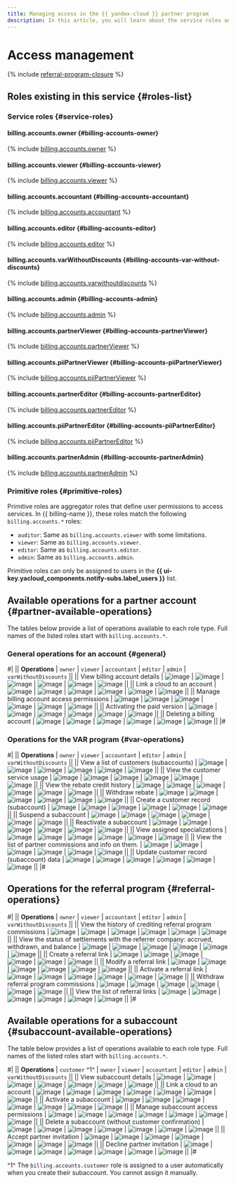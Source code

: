 ```yaml
---
title: Managing access in the {{ yandex-cloud }} partner program
description: In this article, you will learn about the service roles and primitive roles in the {{ yandex-cloud }} partner program as well as take a look at the operations available for each role type.
---
```


# Access management

{% include [referral-program-closure](../../_includes/partner/referral-program-closure.md) %}

## Roles existing in this service {#roles-list}

### Service roles {#service-roles}

#### billing.accounts.owner {#billing-accounts-owner}

{% include [billing.accounts.owner](../../_roles/billing/accounts/owner.md) %}

#### billing.accounts.viewer {#billing-accounts-viewer}

{% include [billing.accounts.viewer](../../_roles/billing/accounts/viewer.md) %}

#### billing.accounts.accountant {#billing-accounts-accountant}

{% include [billing.accounts.accountant](../../_roles/billing/accounts/accountant.md) %}

#### billing.accounts.editor {#billing-accounts-editor}

{% include [billing.accounts.editor](../../_roles/billing/accounts/editor.md) %}

#### billing.accounts.varWithoutDiscounts {#billing-accounts-var-without-discounts}

{% include [billing.accounts.varwithoutdiscounts](../../_roles/billing/accounts/varWithoutDiscounts.md) %}

#### billing.accounts.admin {#billing-accounts-admin}

{% include [billing.accounts.admin](../../_roles/billing/accounts/admin.md) %}

#### billing.accounts.partnerViewer {#billing-accounts-partnerViewer}

{% include [billing.accounts.partnerViewer](../../_roles/billing/accounts/partnerViewer.md) %}

#### billing.accounts.piiPartnerViewer {#billing-accounts-piiPartnerViewer}

{% include [billing.accounts.piiPartnerViewer](../../_roles/billing/accounts/piiPartnerViewer.md) %}

#### billing.accounts.partnerEditor {#billing-accounts-partnerEditor}

{% include [billing.accounts.partnerEditor](../../_roles/billing/accounts/partnerEditor.md) %}

#### billing.accounts.piiPartnerEditor {#billing-accounts-piiPartnerEditor}

{% include [billing.accounts.piiPartnerEditor](../../_roles/billing/accounts/piiPartnerEditor.md) %}

#### billing.accounts.partnerAdmin {#billing-accounts-partnerAdmin}

{% include [billing.accounts.partnerAdmin](../../_roles/billing/accounts/partnerAdmin.md) %}

### Primitive roles {#primitive-roles}

Primitive roles are aggregator roles that define user permissions to access services. In {{ billing-name }}, these roles match the following `billing.accounts.*` roles:

* `auditor`: Same as `billing.accounts.viewer` with some limitations.
* `viewer`: Same as `billing.accounts.viewer`.
* `editor`: Same as `billing.accounts.editor`.
* `admin`: Same as `billing.accounts.admin`.

Primitive roles can only be assigned to users in the **{{ ui-key.yacloud_components.notify-subs.label_users }}** list.

## Available operations for a partner account {#partner-available-operations}

The tables below provide a list of operations available to each role type. Full names of the listed roles start with `billing.accounts.*`.

### General operations for an account {#general}

#|
|| **Operations** |
`owner` |
`viewer` |
`accountant` |
`editor` |
`admin` |
`varWithoutDiscounts` ||
|| View billing account details |
![image](../../_assets/common/yes.svg) |
![image](../../_assets/common/yes.svg) |
![image](../../_assets/common/yes.svg) |
![image](../../_assets/common/yes.svg) |
![image](../../_assets/common/yes.svg) |
![image](../../_assets/common/yes.svg) ||
|| Link a cloud to an account |
![image](../../_assets/common/yes.svg) |
![image](../../_assets/common/no.svg) |
![image](../../_assets/common/no.svg) |
![image](../../_assets/common/yes.svg) |
![image](../../_assets/common/yes.svg) |
![image](../../_assets/common/yes.svg) ||
|| Manage billing account access permissions |
![image](../../_assets/common/yes.svg) |
![image](../../_assets/common/no.svg) |
![image](../../_assets/common/no.svg) |
![image](../../_assets/common/no.svg) |
![image](../../_assets/common/yes.svg) |
![image](../../_assets/common/yes.svg) ||
|| Activating the paid version |
![image](../../_assets/common/yes.svg) |
![image](../../_assets/common/no.svg) |
![image](../../_assets/common/no.svg) |
![image](../../_assets/common/no.svg) |
![image](../../_assets/common/no.svg) |
![image](../../_assets/common/no.svg) ||
|| Deleting a billing account |
![image](../../_assets/common/yes.svg) |
![image](../../_assets/common/no.svg) |
![image](../../_assets/common/no.svg) |
![image](../../_assets/common/no.svg) |
![image](../../_assets/common/no.svg) |
![image](../../_assets/common/no.svg) ||
|#

### Operations for the VAR program {#var-operations}

#|
|| **Operations** |
`owner` |
`viewer` |
`accountant` |
`editor` |
`admin` |
`varWithoutDiscounts` ||
|| View a list of customers (subaccounts) |
![image](../../_assets/common/yes.svg) |
![image](../../_assets/common/yes.svg) |
![image](../../_assets/common/yes.svg) |
![image](../../_assets/common/yes.svg) |
![image](../../_assets/common/yes.svg) |
![image](../../_assets/common/yes.svg) ||
|| View the customer service usage |
![image](../../_assets/common/yes.svg) |
![image](../../_assets/common/yes.svg) |
![image](../../_assets/common/yes.svg) |
![image](../../_assets/common/yes.svg) |
![image](../../_assets/common/yes.svg) |
![image](../../_assets/common/yes.svg) ||
|| View the rebate credit history |
![image](../../_assets/common/yes.svg) |
![image](../../_assets/common/no.svg) |
![image](../../_assets/common/yes.svg) |
![image](../../_assets/common/yes.svg) |
![image](../../_assets/common/yes.svg) |
![image](../../_assets/common/yes.svg) ||
|| Withdraw rebate |
![image](../../_assets/common/yes.svg) |
![image](../../_assets/common/no.svg) |
![image](../../_assets/common/yes.svg) |
![image](../../_assets/common/yes.svg) |
![image](../../_assets/common/yes.svg) |
![image](../../_assets/common/yes.svg) ||
|| Create a customer record (subaccount) |
![image](../../_assets/common/yes.svg) |
![image](../../_assets/common/no.svg) |
![image](../../_assets/common/no.svg) |
![image](../../_assets/common/yes.svg) |
![image](../../_assets/common/yes.svg) |
![image](../../_assets/common/yes.svg) ||
|| Suspend a subaccount |
![image](../../_assets/common/yes.svg) |
![image](../../_assets/common/no.svg) |
![image](../../_assets/common/no.svg) |
![image](../../_assets/common/yes.svg) |
![image](../../_assets/common/yes.svg) |
![image](../../_assets/common/yes.svg) ||
|| Reactivate a subaccount |
![image](../../_assets/common/yes.svg) |
![image](../../_assets/common/no.svg) |
![image](../../_assets/common/no.svg) |
![image](../../_assets/common/yes.svg) |
![image](../../_assets/common/yes.svg) |
![image](../../_assets/common/yes.svg) ||
|| View assigned specializations |
![image](../../_assets/common/yes.svg) |
![image](../../_assets/common/yes.svg) |
![image](../../_assets/common/yes.svg) |
![image](../../_assets/common/yes.svg) |
![image](../../_assets/common/yes.svg) |
![image](../../_assets/common/no.svg) ||
|| View the list of partner commissions and info on them. |
![image](../../_assets/common/yes.svg) |
![image](../../_assets/common/yes.svg) |
![image](../../_assets/common/yes.svg) |
![image](../../_assets/common/yes.svg) |
![image](../../_assets/common/yes.svg) |
![image](../../_assets/common/no.svg) ||
|| Update customer record (subaccount) data |
![image](../../_assets/common/yes.svg) |
![image](../../_assets/common/no.svg) |
![image](../../_assets/common/no.svg) |
![image](../../_assets/common/no.svg) |
![image](../../_assets/common/no.svg) |
![image](../../_assets/common/no.svg) ||
|#

## Operations for the referral program {#referral-operations}

#|
|| **Operations** |
`owner` |
`viewer` |
`accountant` |
`editor` |
`admin` |
`varWithoutDiscounts` ||
|| View the history of crediting referral program commissions |
![image](../../_assets/common/yes.svg) |
![image](../../_assets/common/yes.svg) |
![image](../../_assets/common/yes.svg) |
![image](../../_assets/common/yes.svg) |
![image](../../_assets/common/yes.svg) |
![image](../../_assets/common/yes.svg) ||
|| View the status of settlements with the referrer company: accrued, withdrawn, and balance |
![image](../../_assets/common/yes.svg) |
![image](../../_assets/common/yes.svg) |
![image](../../_assets/common/yes.svg) |
![image](../../_assets/common/yes.svg) |
![image](../../_assets/common/yes.svg) |
![image](../../_assets/common/yes.svg) ||
|| Create a referral link |
![image](../../_assets/common/yes.svg) |
![image](../../_assets/common/no.svg) |
![image](../../_assets/common/no.svg) |
![image](../../_assets/common/yes.svg) |
![image](../../_assets/common/yes.svg) |
![image](../../_assets/common/yes.svg) ||
|| Modify a referral link |
![image](../../_assets/common/yes.svg) |
![image](../../_assets/common/no.svg) |
![image](../../_assets/common/no.svg) |
![image](../../_assets/common/yes.svg) |
![image](../../_assets/common/yes.svg) |
![image](../../_assets/common/yes.svg) ||
|| Activate a referral link |
![image](../../_assets/common/yes.svg) |
![image](../../_assets/common/no.svg) |
![image](../../_assets/common/no.svg) |
![image](../../_assets/common/yes.svg) |
![image](../../_assets/common/yes.svg) |
![image](../../_assets/common/yes.svg) ||
|| Withdraw referral program commissions |
![image](../../_assets/common/yes.svg) |
![image](../../_assets/common/no.svg) |
![image](../../_assets/common/no.svg) |
![image](../../_assets/common/yes.svg) |
![image](../../_assets/common/yes.svg) |
![image](../../_assets/common/yes.svg) ||
|| View the list of referral links |
![image](../../_assets/common/yes.svg) |
![image](../../_assets/common/yes.svg) |
![image](../../_assets/common/yes.svg) |
![image](../../_assets/common/yes.svg) |
![image](../../_assets/common/yes.svg) |
![image](../../_assets/common/no.svg) ||
|#

## Available operations for a subaccount {#subaccount-available-operations}

The table below provides a list of operations available to each role type. Full names of the listed roles start with `billing.accounts.*`.

#|
|| **Operations** |
`customer`&nbsp;^1^ |
`owner` |
`viewer` |
`accountant` |
`editor` |
`admin` |
`varWithoutDiscounts` ||
|| View subaccount details |
![image](../../_assets/common/no.svg) |
![image](../../_assets/common/yes.svg) |
![image](../../_assets/common/yes.svg) |
![image](../../_assets/common/yes.svg) |
![image](../../_assets/common/yes.svg) |
![image](../../_assets/common/yes.svg) |
![image](../../_assets/common/yes.svg) ||
|| Link a cloud to an account |
![image](../../_assets/common/no.svg) |
![image](../../_assets/common/yes.svg) |
![image](../../_assets/common/no.svg) |
![image](../../_assets/common/no.svg) |
![image](../../_assets/common/yes.svg) |
![image](../../_assets/common/yes.svg) |
![image](../../_assets/common/yes.svg) ||
|| Activate a subaccount |
![image](../../_assets/common/no.svg) |
![image](../../_assets/common/yes.svg) |
![image](../../_assets/common/no.svg) |
![image](../../_assets/common/no.svg) |
![image](../../_assets/common/yes.svg) |
![image](../../_assets/common/yes.svg) |
![image](../../_assets/common/yes.svg) ||
|| Manage subaccount access permissions |
![image](../../_assets/common/no.svg) |
![image](../../_assets/common/yes.svg) |
![image](../../_assets/common/no.svg) |
![image](../../_assets/common/no.svg) |
![image](../../_assets/common/no.svg) |
![image](../../_assets/common/yes.svg) |
![image](../../_assets/common/yes.svg) ||
|| Delete a subaccount (without customer confirmation) |
![image](../../_assets/common/no.svg) |
![image](../../_assets/common/yes.svg) |
![image](../../_assets/common/no.svg) |
![image](../../_assets/common/no.svg) |
![image](../../_assets/common/no.svg) |
![image](../../_assets/common/no.svg) |
![image](../../_assets/common/no.svg) ||
|| Accept partner invitation |
![image](../../_assets/common/yes.svg) |
![image](../../_assets/common/no.svg) |
![image](../../_assets/common/no.svg) |
![image](../../_assets/common/no.svg) |
![image](../../_assets/common/no.svg) |
![image](../../_assets/common/no.svg) |
![image](../../_assets/common/no.svg) ||
|| Decline partner invitation |
![image](../../_assets/common/yes.svg) |
![image](../../_assets/common/no.svg) |
![image](../../_assets/common/no.svg) |
![image](../../_assets/common/no.svg) |
![image](../../_assets/common/no.svg) |
![image](../../_assets/common/no.svg) |
![image](../../_assets/common/no.svg) ||
|#

^1^ The `billing.accounts.customer` role is assigned to a user automatically when you create their subaccount. You cannot assign it manually.
